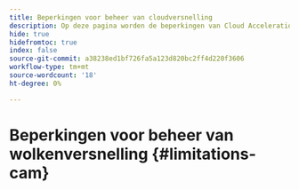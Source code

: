 ```yaml
---
title: Beperkingen voor beheer van cloudversnelling
description: Op deze pagina worden de beperkingen van Cloud Acceleration Manager gemarkeerd.
hide: true
hidefromtoc: true
index: false
source-git-commit: a38238ed1bf726fa5a123d820bc2ff4d220f3606
workflow-type: tm+mt
source-wordcount: '18'
ht-degree: 0%

---
```



# Beperkingen voor beheer van wolkenversnelling {#limitations-cam}
